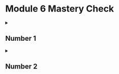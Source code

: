 # Module 6 Mastery Check

<details>
<summary><h2>Number 1</h2></summary>
  
## Question
Given this fragment,
```
class X {
   private int count;
}
```
<br>
Is the following fragment correct?
<br>

```
class Y {
  public static void main(String args[]) {
    X ob = new X();
    ob.count = 10;
  }
}
```
<strong>Answer:</strong>
<br>
This fragment is incorrect because the instance variable "count" has an access specifier of private and cannot be accessed & modified outside of its own class.
<br>
<br>
<strong>Module Answer:</strong>
<br>
No; a private member cannot be accessed outside of its class.
<br>
</details>

<details>
<summary><h2>Number 2</h2></summary>
  
## Question
An access specifier must _______ a member's declaration.

<strong>Answer:</strong>
<br>
precede
<br>
</details>
